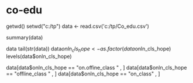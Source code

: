 # co-edu

getwd()
setwd("c:/tp")
data <- read.csv('c:/tp/Co_edu.csv')

summary(data)

data
tail(str(data))
data$onln_cls_hope<-as.factor(data$onln_cls_hope)
levels(data$onln_cls_hope)

data[data$onln_cls_hope == "on.offine_class " , ]
data[data$onln_cls_hope == "offline_class " , ]
data[data$onln_cls_hope == "on_class" , ]
